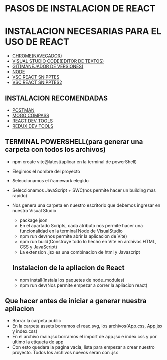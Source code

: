 # PASOS DE INSTALACION DE REACT
# INSTALACION NECESARIAS PARA EL USO DE REACT
- [CHROME(NAVEGADOR)](https://www.google.com/intl/es_es/chrome/)
- [VISUAL STUDIO CODE(EDITOR DE TEXTOS)](https://code.visualstudio.com/download)
- [GIT(MANEJADOR DE VERSIONES)](https://git-scm.com/)
- [NODE](https://nodejs.org/en/download/package-manager/current)
- [VSC REACT SNIPPTES](https://marketplace.visualstudio.com/items?itemName=burkeholland.simple-react-snippets)
- [VSC REACT SNIPPTES2](https://marketplace.visualstudio.com/items?itemName=dsznajder.es7-react-js-snippets)

## INSTALACION RECOMENDADAS
- [POSTMAN](https://www.postman.com/downloads/)
- [MOGO COMPASS](https://www.mongodb.com/try/download/shell)
- [REACT DEV TOOLS](https://chromewebstore.google.com/detail/react-developer-tools/fmkadmapgofadopljbjfkapdkoienihi?hl=es&authuser=1)
- [REDUX DEV TOOLS](https://chromewebstore.google.com/detail/redux-devtools/lmhkpmbekcpmknklioeibfkpmmfibljd?hl=es)
  
## TERMINAL POWERSHELL(para generar una carpeta con todos los archivos)
- npm create vite@latest(aplicar en la terminal de powerShell)
- Elegimos el nombre del proyecto
- Seleccionamos el framework elegido
- Seleccionamos JavaScript + SWC(nos permite hacer un building mas rapido)
- Nos genera una carpeta en nuestro escritorio que debemos ingresar en nuestro Visual Studio
  - package json
  - En el apartado Scripts, cada atributo nos permite hacer una funcionalidad en la terminal Node de VisualStudio
  - npm run dev(nos permite abrir la aplicacion de Vite)
  - npm run build(Construye todo lo hecho en Vite en archivos HTML, CSS y JavaScript)
  - La extension .jsx es una combinacion de html y Javascript

  ## Instalacion de la apliacion de React
  - npm install(instala los paquetes de node_modules)
  - npm run dev(Nos permite empezar a correr la apliacion react)

## Que hacer antes de iniciar a generar nuestra apliacion</h1>
- Borrar la carpeta public
- En la carpeta assets borramos el reac.svg, los archivos(App.css, App.jsx y index.css)
- En el archivo main.jsx borramos el import de app.jsx e index.css y por ultimo la etiqueta de app
- Con esto quedara la pagina vacia, lista para empezar a crear nuestro proyecto. Todos los archivos nuevos seran con .jsx
